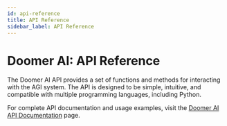 ```yaml
---
id: api-reference
title: API Reference
sidebar_label: API Reference
---
```


Doomer AI: API Reference
========================

The Doomer AI API provides a set of functions and methods for interacting with the AGI system. The API is designed to be simple, intuitive, and compatible with multiple programming languages, including Python.

For complete API documentation and usage examples, visit the [Doomer AI API Documentation](https://docs.doomer.ai/api) page.
